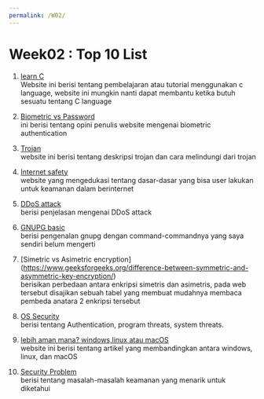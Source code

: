 ```yaml
---
permalink: /W02/
---
```


# Week02 : Top 10 List 

1. [learn C](https://www.javatpoint.com/c-programming-language-tutorial)\
Website ini berisi tentang pembelajaran atau tutorial menggunakan c language, website ini mungkin nanti dapat membantu ketika butuh sesuatu tentang C language

2. [Biometric vs Password](https://password-managers.bestreviews.net/biometrics-vs-passwords-biometrics-secure/)\
ini berisi tentang opini penulis website mengenai biometric authentication

3. [Trojan](https://us.norton.com/internetsecurity-malware-what-is-a-trojan.html)\
website ini berisi tentang deskripsi trojan dan cara melindungi dari trojan

4. [Internet safety](https://edu.gcfglobal.org/en/internetsafety/creating-strong-passwords/1/)\
website yang mengedukasi tentang dasar-dasar yang bisa user lakukan untuk keamanan dalam berinternet

5. [DDoS attack](https://www.csoonline.com/article/3222095/ddos-explained-how-denial-of-service-attacks-are-evolving.html)\
berisi penjelasan mengenai DDoS attack

6. [GNUPG basic](https://medium.com/kode-dan-kodean/belajar-memakai-gnu-privacy-guard-gnupg-gpg-3944e19dba91)\
berisi pengenalan gnupg dengan command-commandnya yang saya sendiri belum mengerti

7. [Simetric vs Asimetric encryption] (https://www.geeksforgeeks.org/difference-between-symmetric-and-asymmetric-key-encryption/)\
berisikan perbedaan antara enkripsi simetris dan asimetris, pada web tersebut disajikan sebuah tabel yang membuat mudahnya membaca pembeda anatara 2 enkripsi tersebut

8. [OS Security](https://www.tutorialspoint.com/operating_system/os_security.htm)\
berisi tentang Authentication, program threats, system threats.

9. [lebih aman mana? windows,linux atau macOS](https://analyticsindiamag.com/windows-vs-macos-vs-linux-for-cybersecurity/)\
website ini berisi tentang artikel yang membandingkan antara windows, linux, dan macOS

10. [Security Problem](https://padakuu.com/article/149-what-is-the-security-problem)\
berisi tentang masalah-masalah keamanan yang menarik untuk diketahui

